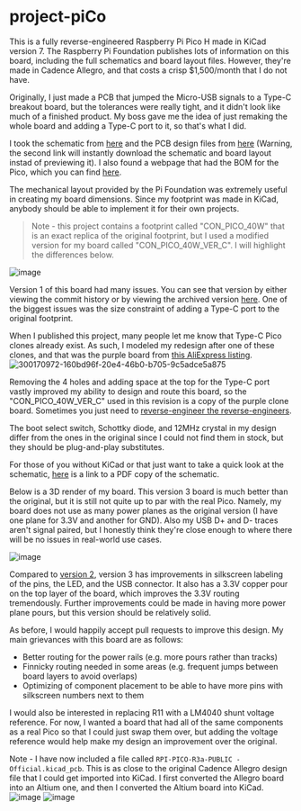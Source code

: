 # project-piCo

This is a fully reverse-engineered Raspberry Pi Pico H made in KiCad version 7. The Raspberry Pi Foundation publishes lots of information on this board, including the full schematics and board layout files. However, they're made in Cadence Allegro, and that costs a crisp $1,500/month that I do not have.

Originally, I just made a PCB that jumped the Micro-USB signals to a Type-C breakout board, but the tolerances were really tight, and it didn't look like much of a finished product. My boss gave me the idea of just remaking the whole board and adding a Type-C port to it, so that's what I did.

I took the schematic from [here](https://datasheets.raspberrypi.com/pico/pico-datasheet.pdf#page=26) and the PCB design files from [here](https://datasheets.raspberrypi.com/pico/RPi-Pico-R3-PUBLIC-20200119.zip) (Warning, the second link will instantly download the schematic and board layout instad of previewing it). I also found a webpage that had the BOM for the Pico, which you can find [here](https://archive.is/NHUY5).

The mechanical layout provided by the Pi Foundation was extremely useful in creating my board dimensions. Since my footprint was made in KiCad, anybody should be able to implement it for their own projects.

> Note - this project contains a footprint called "CON_PICO_40W" that is an exact replica of the original footprint, but I used a modified version for my board called "CON_PICO_40W_VER_C". I will highlight the differences below.

![image](https://github.com/sabogalc/project-piCo/assets/53708281/e2d75217-aeb5-4e7a-b6b1-d67d2e49ab80)

Version 1 of this board had many issues. You can see that version by either viewing the commit history or by viewing the archived version [here](https://archive.is/PpIPD). One of the biggest issues was the size constraint of adding a Type-C port to the original footprint.

When I published this project, many people let me know that Type-C Pico clones already exist. As such, I modeled my redesign after one of these clones, and that was the purple board from [this AliExpress listing](https://www.aliexpress.com/item/3256805444428998.html).
![300170972-160bd96f-20e4-46b0-b705-9c5adce5a875](https://github.com/sabogalc/project-piCo/assets/53708281/1c073767-9edb-4e5f-8591-c8f2ccd30e73)

Removing the 4 holes and adding space at the top for the Type-C port vastly improved my ability to design and route this board, so the "CON_PICO_40W_VER_C" used in this revision is a copy of the purple clone board. Sometimes you just need to [reverse-engineer the reverse-engineers](https://youtu.be/FVEQJNRmfDQ?t=431).

The boot select switch, Schottky diode, and 12MHz crystal in my design differ from the ones in the original since I could not find them in stock, but they should be plug-and-play substitutes.

For those of you without KiCad or that just want to take a quick look at the schematic, [here](https://github.com/sabogalc/project-piCo/blob/main/Pico%20C/RPI-PICO-R3a-PUBLIC.pdf) is a link to a PDF copy of the schematic.

Below is a 3D render of my board. This version 3 board is much better than the original, but it is still not quite up to par with the real Pico. Namely, my board does not use as many power planes as the original version (I have one plane for 3.3V and another for GND). Also my USB D+ and D- traces aren't signal paired, but I honestly think they're close enough to where there will be no issues in real-world use cases.

![image](https://github.com/sabogalc/project-piCo/assets/53708281/e1c1a218-cc8b-47e4-8b84-a7cff7ebbea9)

Compared to [version 2](https://archive.is/ivA9B), version 3 has improvements in silkscreen labeling of the pins, the LED, and the USB connector. It also has a 3.3V copper pour on the top layer of the board, which improves the 3.3V routing tremendously. Further improvements could be made in having more power plane pours, but this version should be relatively solid.

As before, I would happily accept pull requests to improve this design. My main grievances with this board are as follows:
- Better routing for the power rails (e.g. more pours rather than tracks)
- Finnicky routing needed in some areas (e.g. frequent jumps between board layers to avoid overlaps)
- Optimizing of component placement to be able to have more pins with silkscreen numbers next to them

I would also be interested in replacing R11 with a LM4040 shunt voltage reference. For now, I wanted a board that had all of the same components as a real Pico so that I could just swap them over, but adding the voltage reference would help make my design an improvement over the original.

Note - I have now included a file called `RPI-PICO-R3a-PUBLIC - Official.kicad_pcb`. This is as close to the original Cadence Allegro design file that I could get imported into KiCad. I first converted the Allegro board into an Altium one, and then I converted the Altium board into KiCad.
![image](https://github.com/sabogalc/project-piCo/assets/53708281/2ef8d706-aa4e-4265-992c-f2f538ea8131)
![image](https://github.com/sabogalc/project-piCo/assets/53708281/453bdc88-b8c0-4084-bf2b-c5cee0fe55d0)
